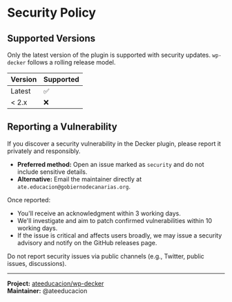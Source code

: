 # Security Policy

## Supported Versions

Only the latest version of the plugin is supported with security updates. `wp-decker` follows a rolling release model.

| Version | Supported          |
| ------- | ------------------ |
| Latest  | ✅                 |
| < 2.x   | ❌                 |

## Reporting a Vulnerability

If you discover a security vulnerability in the Decker plugin, please report it privately and responsibly.

- **Preferred method:** Open an issue marked as `security` and do not include sensitive details.
- **Alternative:** Email the maintainer directly at `ate.educacion@gobiernodecanarias.org`.

Once reported:
- You'll receive an acknowledgment within 3 working days.
- We'll investigate and aim to patch confirmed vulnerabilities within 10 working days.
- If the issue is critical and affects users broadly, we may issue a security advisory and notify on the GitHub releases page.

Do not report security issues via public channels (e.g., Twitter, public issues, discussions).

---

**Project:** [ateeducacion/wp-decker](https://github.com/ateeducacion/wp-decker/)  
**Maintainer:** @ateeducacion
